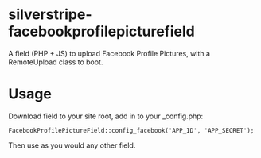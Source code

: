 silverstripe-facebookprofilepicturefield
========================================

A field (PHP + JS) to upload Facebook Profile Pictures, with a RemoteUpload class to boot.

Usage
=====

Download field to your site root, add in to your _config.php:

    FacebookProfilePictureField::config_facebook('APP_ID', 'APP_SECRET');

Then use as you would any other field.